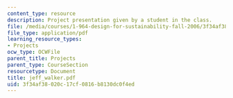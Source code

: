 ```yaml
---
content_type: resource
description: Project presentation given by a student in the class.
file: /media/courses/1-964-design-for-sustainability-fall-2006/3f34af38020c17cf0816b8130dc0f4ed_jeff_walker.pdf
file_type: application/pdf
learning_resource_types:
- Projects
ocw_type: OCWFile
parent_title: Projects
parent_type: CourseSection
resourcetype: Document
title: jeff_walker.pdf
uid: 3f34af38-020c-17cf-0816-b8130dc0f4ed
---
```

